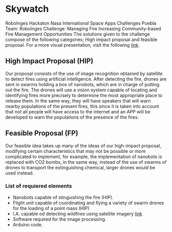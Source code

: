 # Skywatch
RoboInges Hackaton Nasa
International Space Apps Challenges Puebla
Team: RoboInges
Challenge: Managing Fire Increasing Community-based Fire Management Opportunities
The solutions given to the challenge compose of the following categories; High impact proposal and feasible proposal.
For a more visual presentation, visit the following [link](https://www.canva.com/design/DAFwnp_Apq0/8GVOSLmvjJU2d7iaUWJbBA/watch?utm_content=DAFwnp_Apq0&utm_campaign=designshare&utm_medium=link&utm_source=publishsharelink).
## High Impact Proposal (HIP)
Our proposal consists of the use of image recognition obtained by satellite to detect fires using artificial intelligence. After detecting the fire, drones are sent in swarms holding a box of nanobots, which are in charge of putting out the fire. The drones will use a vision system capable of locating and identifying fires more precisely to determine the most appropriate place to release them.
In the same way, they will have speakers that will warn nearby populations of the present fires, this since it is taken into account that not all people will have access to the internet and an APP will be developed to warn the populations of the presence of the fires.
## Feasible Proposal (FP)
Our feasible idea takes up many of the ideas of our high-impact proposal, modifying certain characteristics that may not be possible or more complicated to implement, for example, the implementation of nanobots is replaced with CO2 bombs, in the same way, instead of the use of swarms of drones to transport the extinguishing chemical, larger drones would be used instead.
### List of requiered elements
  * Nanobots capable of stinguishing the fire (HIP).
  * Flight unit capable of coordinating and flying a variety of swarm drones for the loading of a point mass (HIP)
  * I.A. capable od detecting wildfires using satellite imagery [link](https://github.com/shrey24/wildfire-detection-from-satellite-images-ml#in-this-project-we-detect-forest-wildfire-from-given-satellite-images-i-have-used-cnn-with-a-training-dataset-of-2000-images)
  * Software required for the image processing.
  * Arduino code.
